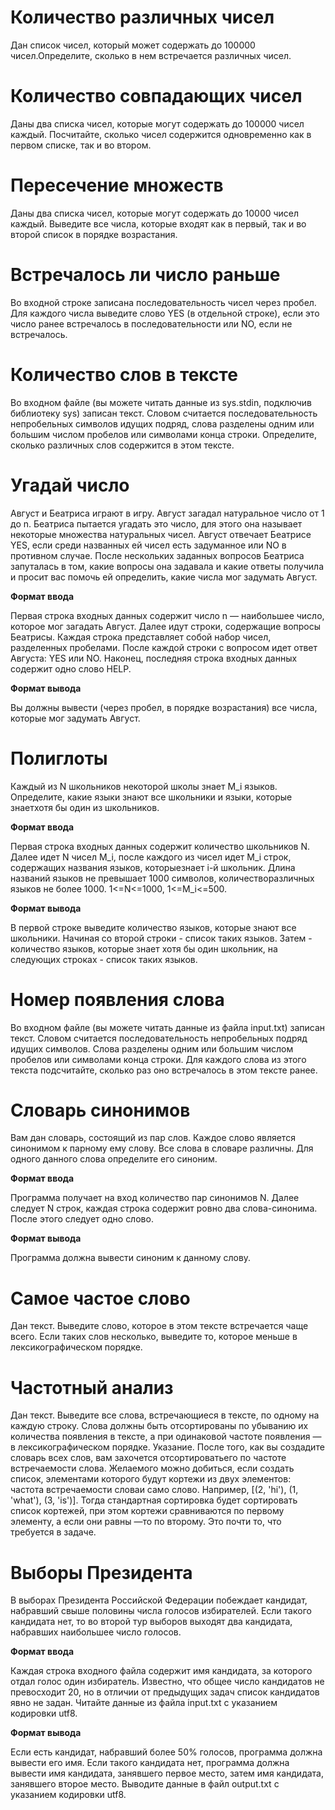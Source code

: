# Количество различных чисел

Дан список чисел, который может содержать до 100000 чисел.Определите, сколько в нем встречается различных чисел.

# Количество совпадающих чисел

Даны два списка чисел, которые могут содержать до 100000 чисел каждый. Посчитайте, сколько чисел содержится одновременно как в первом списке, так и во втором.

# Пересечение множеств

Даны два списка чисел, которые могут содержать до 10000 чисел каждый. Выведите все числа, которые входят как в первый, так и во второй список в порядке возрастания.

# Встречалось ли число раньше

Во входной строке записана последовательность чисел через пробел. Для каждого числа выведите слово YES (в отдельной строке), если это число ранее встречалось в последовательности или NO, если не встречалось.

# Количество слов в тексте

Во входном файле (вы можете читать данные из sys.stdin, подключив библиотеку sys) записан текст. Словом считается последовательность непробельных символов идущих подряд, слова разделены одним или большим числом пробелов или символами конца строки. Определите, сколько различных слов содержится в этом тексте.

# Угадай число

Август и Беатриса играют в игру. Август загадал натуральное число от 1 до n. Беатриса пытается угадать это число, для этого она называет некоторые множества натуральных чисел. Август отвечает Беатрисе YES, если среди названных ей чисел есть задуманное или NO в противном случае. После нескольких заданных вопросов Беатриса запуталась в том, какие вопросы она задавала и какие ответы получила и просит вас помочь ей определить, какие числа мог задумать Август.

**Формат ввода**

Первая строка входных данных содержит число n — наибольшее число, которое мог загадать Август. Далее идут строки, содержащие вопросы Беатрисы. Каждая строка представляет собой набор чисел, разделенных пробелами. После каждой строки с вопросом идет ответ Августа: YES или NO. Наконец, последняя строка входных данных содержит одно слово HELP.

**Формат вывода**

Вы должны вывести (через пробел, в порядке возрастания) все числа, которые мог задумать Август.

# Полиглоты

Каждый из N школьников некоторой школы знает M_i языков. Определите, какие языки знают все школьники и языки, которые знаетхотя бы один из школьников.

**Формат ввода**

Первая строка входных данных содержит количество школьников N. Далее идет N чисел M_i, после каждого из чисел идет M_i строк, содержащих названия языков, которыезнает i-й школьник. Длина названий языков не превышает 1000 символов, количестворазличных языков не более 1000. 1<=N<=1000, 1<=M_i<=500.

**Формат вывода**

В первой строке выведите количество языков, которые знают все школьники. Начиная со второй строки - список таких языков. Затем - количество языков, которые знает хотя бы один школьник, на следующих строках - список таких языков.

# Номер появления слова

Во входном файле (вы можете читать данные из файла input.txt) записан текст. Словом считается последовательность непробельных подряд идущих символов. Слова разделены одним или большим числом пробелов или символами конца строки. Для каждого слова из этого текста подсчитайте, сколько раз оно встречалось в этом тексте ранее.

# Словарь синонимов

Вам дан словарь, состоящий из пар слов. Каждое слово является синонимом к парному ему слову. Все слова в словаре различны. Для одного данного слова определите его синоним.

**Формат ввода**

Программа получает на вход количество пар синонимов N. Далее следует N строк, каждая строка содержит ровно два слова-синонима. После этого следует одно слово.

**Формат вывода**

Программа должна вывести синоним к данному слову.

# Самое частое слово

Дан текст. Выведите слово, которое в этом тексте встречается чаще всего. Если таких слов несколько, выведите то, которое меньше в лексикографическом порядке.

# Частотный анализ

Дан текст. Выведите все слова, встречающиеся в тексте, по одному на каждую строку. Слова должны быть отсортированы по убыванию их количества появления в тексте, а при одинаковой частоте появления — в лексикографическом порядке. Указание. После того, как вы создадите словарь всех слов, вам захочется отсортироватьего по частоте встречаемости слова. Желаемого можно добиться, если создать список, элементами которого будут кортежи из двух элементов: частота встречаемости словаи само слово. Например, [(2, 'hi'), (1, 'what'), (3, 'is')]. Тогда стандартная сортировка будет сортировать список кортежей, при этом кортежи сравниваются по первому элементу, а если они равны —то по второму. Это почти то, что требуется в задаче.

# Выборы Президента

В выборах Президента Российской Федерации побеждает кандидат, набравший свыше половины числа голосов избирателей. Если такого кандидата нет, то во второй тур выборов выходят два кандидата, набравших наибольшее число голосов.

**Формат ввода**

Каждая строка входного файла содержит имя кандидата, за которого отдал голос один избиратель. Известно, что общее число кандидатов не превосходит 20, но в отличии от предыдущих задач список кандидатов явно не задан. Читайте данные из файла input.txt с указанием кодировки utf8.

**Формат вывода**

Если есть кандидат, набравший более 50% голосов, программа должна вывести его имя. Если такого кандидата нет, программа должна вывести имя кандидата, занявшего первое место, затем имя кандидата, занявшего второе место. Выводите данные в файл output.txt с указанием кодировки utf8.
